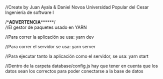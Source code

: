 //Create by Juan Ayala & Daniel Novoa
Universidad Popular del Cesar
Ingeniería de software I

/\*******ADVERTENCIA************/\
//El gestor de paquetes usado en YARN

//Para correr la aplicación se usa:
yarn dev

//Para correr el servidor se usa:
yarn server

//Para ejecutar tanto la aplicación como el servidor, se usa:
yarn start

//Dentro de la carpeta database/config.js hay que tener en cuenta que los datos sean los correctos para poder conectarse a la base de datos

